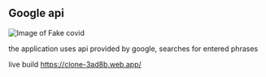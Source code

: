 ## Google api

![Image of Fake covid](https://tvs.pl/wp-content/uploads/2018/06/google-doodle--780x405.png)

the application uses api provided by google, searches for entered phrases

live build 
https://clone-3ad8b.web.app/
